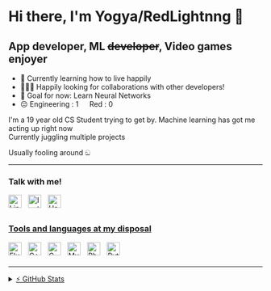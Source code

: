 # Hi there, I'm Yogya/RedLightnng 👋

## App developer, ML ~~developer~~, Video games enjoyer

- 🌱 Currently learning how to live happily
- 👨🏽‍🎓 Happily looking for collaborations with other developers!
- 🥅 Goal for now: Learn Neural Networks
- 😔 Engineering : 1  &emsp;  Red : 0 

I'm a 19 year old CS Student trying to get by.
Machine learning has got me acting up right now<br/>
Currently juggling multiple projects

Usually fooling around ඞ


---

### Talk with me!

<a href = "https://www.linkedin.com/in/yogya-bansal-087a8b255/"><img align="left" alt="LinkedIn" width="26px" src="https://upload.wikimedia.org/wikipedia/commons/c/c9/Linkedin.svg" style="padding-right:10px;" />

<a href = "https://instagram.com/yogya.exe?igshid=ZDdkNTZiNTM=/"><img align="left" alt="Instagram" width="26px" src="https://upload.wikimedia.org/wikipedia/commons/9/95/Instagram_logo_2022.svg" style="padding-right:10px;" />

<a href = "https://www.hackerrank.com/yogyabansal8"><img align="left" alt="Hackerrank" width="26px" src="https://upload.wikimedia.org/wikipedia/commons/6/6a/Hackerrank_meaningful_logo.svg" style="padding-right:10px;" />
<br />
<br />

### Tools and languages at my disposal
    
<img align="left" alt="Flutter" width="26px" src="https://cdn.jsdelivr.net/gh/devicons/devicon@latest/icons/flutter/flutter-original.svg" style="padding-right:10px;" />
<img align="left" alt="C++" width="26px" src="https://upload.wikimedia.org/wikipedia/commons/1/18/ISO_C%2B%2B_Logo.svg" style="padding-right:10px;" />
<img align="left" alt="C" width="26px" src="https://upload.wikimedia.org/wikipedia/commons/1/18/C_Programming_Language.svg" style="padding-right:10px;" />
<img align="left" alt="MySQL" width="26px" src="https://cdn.jsdelivr.net/gh/devicons/devicon/icons/mysql/mysql-original.svg" style="padding-right:10px;" />
<img align="left" alt="Photoshop" width="26px" src="https://avatars.githubusercontent.com/u/4542585?s=200&v=4" style="padding-right:10px;" />
<img align="left" alt="Python" width="26px" src="https://upload.wikimedia.org/wikipedia/commons/c/c3/Python-logo-notext.svg" style="padding-right:10px;" />


<br />
<br />

---
<details>
  <summary>⚡ GitHub Stats</summary>

  <img align="left" alt="codeSTACKr's GitHub Stats" src="https://github-readme-stats.vercel.app/api?username=RedLightnng&show_icons=true&hide_border=false&title_color=ff652f&icon_color=FFE400&bg_color=09131B&text_color=ffffff&border_color=0c1a25" />
</details>
